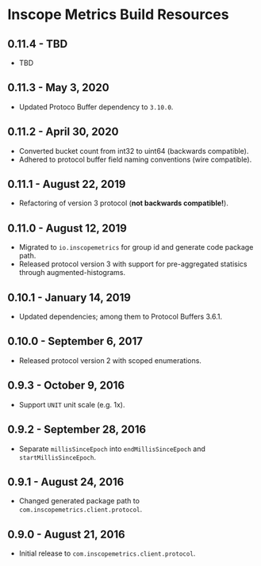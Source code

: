 Inscope Metrics Build Resources
===============================

0.11.4 - TBD
------------------------
* TBD

0.11.3 - May 3, 2020
------------------------
* Updated Protoco Buffer dependency to `3.10.0`.

0.11.2 - April 30, 2020
------------------------
* Converted bucket count from int32 to uint64 (backwards compatible).
* Adhered to protocol buffer field naming conventions (wire compatible).

0.11.1 - August 22, 2019
------------------------
* Refactoring of version 3 protocol (**not backwards compatible!**).

0.11.0 - August 12, 2019
------------------------
* Migrated to `io.inscopemetrics` for group id and generate code package path.
* Released protocol version 3 with support for pre-aggregated statisics through augmented-histograms.

0.10.1 - January 14, 2019
------------------------
* Updated dependencies; among them to Protocol Buffers 3.6.1.

0.10.0 - September 6, 2017
------------------------
* Released protocol version 2 with scoped enumerations.

0.9.3 - October 9, 2016
------------------------
* Support `UNIT` unit scale (e.g. 1x).

0.9.2 - September 28, 2016
------------------------
* Separate `millisSinceEpoch` into `endMillisSinceEpoch` and `startMillisSinceEpoch`.

0.9.1 - August 24, 2016
------------------------
* Changed generated package path to `com.inscopemetrics.client.protocol`.

0.9.0 - August 21, 2016
------------------------
* Initial release to `com.inscopemetrics.client.protocol`.
